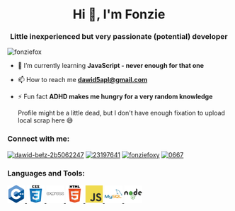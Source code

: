 <h1 align="center">Hi 👋, I'm Fonzie</h1>
<h3 align="center">Little inexperienced but very passionate (potential) developer</h3>

<p align="left"> <img src="https://komarev.com/ghpvc/?username=fonziefox&label=Profile%20views&color=ffae00&style=flat" alt="fonziefox" /> </p>

- 🌱 I’m currently learning **JavaScript - never enough for that one**

- 📫 How to reach me **dawid5apl@gmail.com**

- ⚡ Fun fact **ADHD makes me hungry for a very random knowledge**
  <p>Profile might be a little dead, but I don't have enough fixation to upload local scrap here 😅</p>

<h3 align="left">Connect with me:</h3>
<p align="left">
<a href="https://linkedin.com/in/dawid-bełz-2b5062247" target="blank"><img align="center" src="https://raw.githubusercontent.com/rahuldkjain/github-profile-readme-generator/master/src/images/icons/Social/linked-in-alt.svg" alt="dawid-bełz-2b5062247" height="30" width="40" /></a>
<a href="https://stackoverflow.com/users/23197641" target="blank"><img align="center" src="https://raw.githubusercontent.com/rahuldkjain/github-profile-readme-generator/master/src/images/icons/Social/stack-overflow.svg" alt="23197641" height="30" width="40" /></a>
<a href="https://fb.com/fonziefoxy" target="blank"><img align="center" src="https://raw.githubusercontent.com/rahuldkjain/github-profile-readme-generator/master/src/images/icons/Social/facebook.svg" alt="fonziefoxy" height="30" width="40" /></a>
<a href="https://discord.gg/0667" target="blank"><img align="center" src="https://raw.githubusercontent.com/rahuldkjain/github-profile-readme-generator/master/src/images/icons/Social/discord.svg" alt="0667" height="30" width="40" /></a>
</p>

<h3 align="left">Languages and Tools:</h3>
<p align="left"> <a href="https://www.w3schools.com/cpp/" target="_blank" rel="noreferrer"> <img src="https://raw.githubusercontent.com/devicons/devicon/master/icons/cplusplus/cplusplus-original.svg" alt="cplusplus" width="40" height="40"/> </a> <a href="https://www.w3schools.com/css/" target="_blank" rel="noreferrer"> <img src="https://raw.githubusercontent.com/devicons/devicon/master/icons/css3/css3-original-wordmark.svg" alt="css3" width="40" height="40"/> </a> <a href="https://expressjs.com" target="_blank" rel="noreferrer"> <img src="https://raw.githubusercontent.com/devicons/devicon/master/icons/express/express-original-wordmark.svg" alt="express" width="40" height="40"/> </a> <a href="https://www.w3.org/html/" target="_blank" rel="noreferrer"> <img src="https://raw.githubusercontent.com/devicons/devicon/master/icons/html5/html5-original-wordmark.svg" alt="html5" width="40" height="40"/> </a> <a href="https://developer.mozilla.org/en-US/docs/Web/JavaScript" target="_blank" rel="noreferrer"> <img src="https://raw.githubusercontent.com/devicons/devicon/master/icons/javascript/javascript-original.svg" alt="javascript" width="40" height="40"/> </a> <a href="https://www.mysql.com/" target="_blank" rel="noreferrer"> <img src="https://raw.githubusercontent.com/devicons/devicon/master/icons/mysql/mysql-original-wordmark.svg" alt="mysql" width="40" height="40"/> </a> <a href="https://nodejs.org" target="_blank" rel="noreferrer"> <img src="https://raw.githubusercontent.com/devicons/devicon/master/icons/nodejs/nodejs-original-wordmark.svg" alt="nodejs" width="40" height="40"/> </a> </p>

